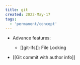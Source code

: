 ```yaml
---
title: git
created: 2022-May-17
tags:
  - 'permanent/concept'
---
```


- Advance features:
	- [[git-lfs]]: File Locking

- [[Git commit with author info]]



